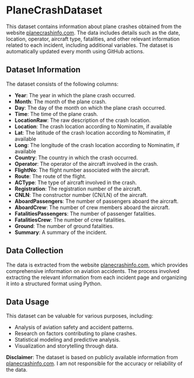 # PlaneCrashDataset
This dataset contains information about plane crashes obtained from the website [planecrashinfo.com](https://planecrashinfo.com/). The data includes details such as the date, location, operator, aircraft type, fatalities, and other relevant information related to each incident, including additional variables. The dataset is automatically updated every month using GitHub actions.

## Dataset Information

The dataset consists of the following columns:

- **Year**: The year in which the plane crash occurred.
- **Month**: The month of the plane crash.
- **Day**: The day of the month on which the plane crash occurred.
- **Time**: The time of the plane crash.
- **LocationRaw**: The raw description of the crash location.
- **Location**: The crash location according to Nominatim, if available
- **Lat**: The latitude of the crash location according to Nominatim, if available
- **Long**: The longitude of the crash location according to Nominatim, if available
- **Country**: The country in which the crash occurred.
- **Operator**: The operator of the aircraft involved in the crash.
- **FlightNo**: The flight number associated with the aircraft.
- **Route**: The route of the flight.
- **ACType**: The type of aircraft involved in the crash.
- **Registration**: The registration number of the aircraft.
- **CNLN**: The constructor number (CN/LN) of the aircraft.
- **AboardPassengers**: The number of passengers aboard the aircraft.
- **AboardCrew**: The number of crew members aboard the aircraft.
- **FatalitiesPassengers**: The number of passenger fatalities.
- **FatalitiesCrew**: The number of crew fatalities.
- **Ground**: The number of ground fatalities.
- **Summary**: A summary of the incident.

## Data Collection

The data is extracted from the website [planecrashinfo.com](https://planecrashinfo.com/), which provides comprehensive information on aviation accidents. The process involved extracting the relevant information from each incident page and organizing it into a structured format using Python. 

## Data Usage

This dataset can be valuable for various purposes, including:

- Analysis of aviation safety and accident patterns.
- Research on factors contributing to plane crashes.
- Statistical modeling and predictive analysis.
- Visualization and storytelling through data.

**Disclaimer**: The dataset is based on publicly available information from [planecrashinfo.com](https://planecrashinfo.com/). I am not responsible for the accuracy or reliability of the data.
